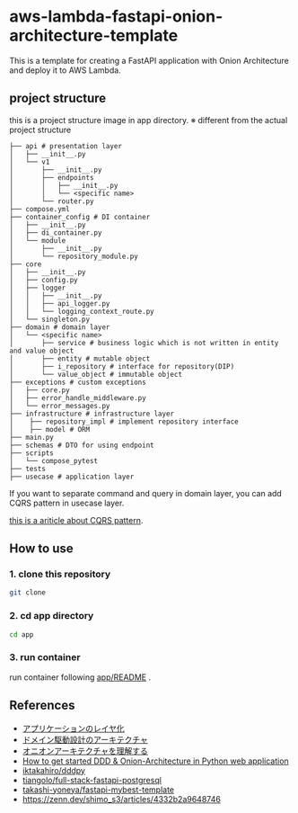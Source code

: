 # aws-lambda-fastapi-onion-architecture-template

This is a template for creating a FastAPI application with Onion Architecture and deploy it to AWS Lambda.

## project structure
this is a project structure image in app directory.
※ different from the actual project structure

```
├── api # presentation layer
│   ├── __init__.py
│   └── v1
│       ├── __init__.py
│       ├── endpoints
│       │   ├── __init__.py
│       │   └── <specific name>
│       └── router.py
├── compose.yml
├── container_config # DI container
│   ├── __init__.py
│   ├── di_container.py
│   └── module
│       ├── __init__.py
│       └── repository_module.py
├── core 
│   ├── __init__.py
│   ├── config.py
│   ├── logger
│   │   ├── __init__.py
│   │   ├── api_logger.py
│   │   └── logging_context_route.py
│   └── singleton.py
├── domain # domain layer
│   └── <specific name>
│       ├── service # business logic which is not written in entity and value object
│       ├── entity # mutable object
│       ├── i_repository # interface for repository(DIP)
│       └── value_object # immutable object
├── exceptions # custom exceptions
│   ├── core.py
│   ├── error_handle_middleware.py
│   └── error_messages.py
├── infrastructure # infrastructure layer
│    ├── repository_impl # implement repository interface
│    ├── model # ORM
├── main.py
├── schemas # DTO for using endpoint
├── scripts
│   └── compose_pytest
├── tests
├── usecase # application layer

```
If you want to separate command and query in domain layer, you can add CQRS pattern in usecase layer.

[this is a ariticle about CQRS pattern](https://iktakahiro.dev/python-ddd-onion-architecture#heading-cqrs-pattern).

## How to use
### 1. clone this repository
```bash
git clone
```

### 2. cd app directory
```bash
cd app
```

### 3. run container
run container following [app/README](app/README.md) .

## References

- [アプリケーションのレイヤ化](http://terasolunaorg.github.io/guideline/5.7.0.RELEASE/ja/Overview/ApplicationLayering.html)
- [ドメイン駆動設計のアーキテクチャ](https://little-hand-s.notion.site/8a666e49641248fa810ef382715cfe0f)
- [オニオンアーキテクチャを理解する](https://crane-techblog.com/onion-architecture/)
- [How to get started DDD & Onion-Architecture in Python web application](https://iktakahiro.dev/python-ddd-onion-architecture)
- [iktakahiro/dddpy](https://github.com/iktakahiro/dddpy)
- [tiangolo/full-stack-fastapi-postgresql](https://github.com/tiangolo/full-stack-fastapi-postgresql)
- [takashi-yoneya/fastapi-mybest-template](https://github.com/takashi-yoneya/fastapi-mybest-template)
- https://zenn.dev/shimo_s3/articles/4332b2a9648746